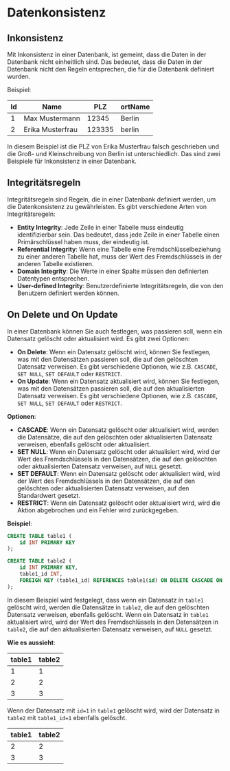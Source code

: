 # Datenkonsistenz

## Inkonsistenz

Mit Inkonsistenz in einer Datenbank, ist gemeint, dass die Daten in der Datenbank nicht einheitlich sind. Das bedeutet, dass die Daten in der Datenbank nicht den Regeln entsprechen, die für die Datenbank definiert wurden.

Beispiel:

| Id  | Name             | PLZ    | ortName |
| --- | ---------------- | ------ | ------- |
| 1   | Max Mustermann   | 12345  | Berlin  |
| 2   | Erika Musterfrau | 123335 | berlin  |

In diesem Beispiel ist die PLZ von Erika Musterfrau falsch geschrieben und die Groß- und Kleinschreibung von Berlin ist unterschiedlich. Das sind zwei Beispiele für Inkonsistenz in einer Datenbank.

## Integritätsregeln

Integritätsregeln sind Regeln, die in einer Datenbank definiert werden, um die Datenkonsistenz zu gewährleisten. Es gibt verschiedene Arten von Integritätsregeln:

- **Entity Integrity**: Jede Zeile in einer Tabelle muss eindeutig identifizierbar sein. Das bedeutet, dass jede Zeile in einer Tabelle einen Primärschlüssel haben muss, der eindeutig ist.
- **Referential Integrity**: Wenn eine Tabelle eine Fremdschlüsselbeziehung zu einer anderen Tabelle hat, muss der Wert des Fremdschlüssels in der anderen Tabelle existieren.
- **Domain Integrity**: Die Werte in einer Spalte müssen den definierten Datentypen entsprechen.
- **User-defined Integrity**: Benutzerdefinierte Integritätsregeln, die von den Benutzern definiert werden können.

## On Delete und On Update

In einer Datenbank können Sie auch festlegen, was passieren soll, wenn ein Datensatz gelöscht oder aktualisiert wird. Es gibt zwei Optionen:

- **On Delete**: Wenn ein Datensatz gelöscht wird, können Sie festlegen, was mit den Datensätzen passieren soll, die auf den gelöschten Datensatz verweisen. Es gibt verschiedene Optionen, wie z.B. `CASCADE`, `SET NULL`, `SET DEFAULT` oder `RESTRICT`.
- **On Update**: Wenn ein Datensatz aktualisiert wird, können Sie festlegen, was mit den Datensätzen passieren soll, die auf den aktualisierten Datensatz verweisen. Es gibt verschiedene Optionen, wie z.B. `CASCADE`, `SET NULL`, `SET DEFAULT` oder `RESTRICT`.

**Optionen**:

- **CASCADE**: Wenn ein Datensatz gelöscht oder aktualisiert wird, werden die Datensätze, die auf den gelöschten oder aktualisierten Datensatz verweisen, ebenfalls gelöscht oder aktualisiert.
- **SET NULL**: Wenn ein Datensatz gelöscht oder aktualisiert wird, wird der Wert des Fremdschlüssels in den Datensätzen, die auf den gelöschten oder aktualisierten Datensatz verweisen, auf `NULL` gesetzt.
- **SET DEFAULT**: Wenn ein Datensatz gelöscht oder aktualisiert wird, wird der Wert des Fremdschlüssels in den Datensätzen, die auf den gelöschten oder aktualisierten Datensatz verweisen, auf den Standardwert gesetzt.
- **RESTRICT**: Wenn ein Datensatz gelöscht oder aktualisiert wird, wird die Aktion abgebrochen und ein Fehler wird zurückgegeben.

**Beispiel**:

```sql
CREATE TABLE table1 (
    id INT PRIMARY KEY
);

CREATE TABLE table2 (
    id INT PRIMARY KEY,
    table1_id INT,
    FOREIGN KEY (table1_id) REFERENCES table1(id) ON DELETE CASCADE ON UPDATE SET NULL
);
```

In diesem Beispiel wird festgelegt, dass wenn ein Datensatz in `table1` gelöscht wird, werden die Datensätze in `table2`, die auf den gelöschten Datensatz verweisen, ebenfalls gelöscht. Wenn ein Datensatz in `table1` aktualisiert wird, wird der Wert des Fremdschlüssels in den Datensätzen in `table2`, die auf den aktualisierten Datensatz verweisen, auf `NULL` gesetzt.

**Wie es aussieht**:

| table1 | table2 |
| ------ | ------ |
| 1      | 1      |
| 2      | 2      |
| 3      | 3      |

Wenn der Datensatz mit `id=1` in `table1` gelöscht wird, wird der Datensatz in `table2` mit `table1_id=1` ebenfalls gelöscht.

| table1 | table2 |
| ------ | ------ |
| 2      | 2      |
| 3      | 3      |

